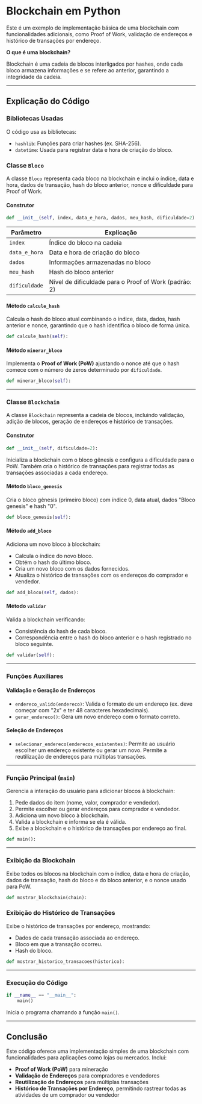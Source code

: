 # Blockchain em Python

Este é um exemplo de implementação básica de uma blockchain com funcionalidades adicionais, como Proof of Work, validação de endereços e histórico de transações por endereço.

**O que é uma blockchain?**

Blockchain é uma cadeia de blocos interligados por hashes, onde cada bloco armazena informações e se refere ao anterior, garantindo a integridade da cadeia.

---

## Explicação do Código

### Bibliotecas Usadas

O código usa as bibliotecas:

* `hashlib`: Funções para criar hashes (ex. SHA-256).
* `datetime`: Usada para registrar data e hora de criação do bloco.

### Classe `Bloco`

A classe `Bloco` representa cada bloco na blockchain e inclui o índice, data e hora, dados de transação, hash do bloco anterior, nonce e dificuldade para Proof of Work.

#### Construtor

```python
def __init__(self, index, data_e_hora, dados, meu_hash, dificuldade=2):
```

| Parâmetro      | Explicação                                                 |
|----------------|------------------------------------------------------------|
| `index`        | Índice do bloco na cadeia                                  |
| `data_e_hora`  | Data e hora de criação do bloco                            |
| `dados`        | Informações armazenadas no bloco                           |
| `meu_hash`     | Hash do bloco anterior                                     |
| `dificuldade`  | Nível de dificuldade para o Proof of Work (padrão: 2)      |

#### Método `calcule_hash`

Calcula o hash do bloco atual combinando o índice, data, dados, hash anterior e nonce, garantindo que o hash identifica o bloco de forma única.

```python
def calcule_hash(self):
```

#### Método `minerar_bloco`

Implementa o **Proof of Work (PoW)** ajustando o nonce até que o hash comece com o número de zeros determinado por `dificuldade`.

```python
def minerar_bloco(self):
```

---

### Classe `Blockchain`

A classe `Blockchain` representa a cadeia de blocos, incluindo validação, adição de blocos, geração de endereços e histórico de transações.

#### Construtor

```python
def __init__(self, dificuldade=2):
```

Inicializa a blockchain com o bloco gênesis e configura a dificuldade para o PoW. Também cria o histórico de transações para registrar todas as transações associadas a cada endereço.

#### Método `bloco_genesis`

Cria o bloco gênesis (primeiro bloco) com índice 0, data atual, dados "Bloco genesis" e hash "0".

```python
def bloco_genesis(self):
```

#### Método `add_bloco`

Adiciona um novo bloco à blockchain:

* Calcula o índice do novo bloco.
* Obtém o hash do último bloco.
* Cria um novo bloco com os dados fornecidos.
* Atualiza o histórico de transações com os endereços do comprador e vendedor.

```python
def add_bloco(self, dados):
```

#### Método `validar`

Valida a blockchain verificando:

* Consistência do hash de cada bloco.
* Correspondência entre o hash do bloco anterior e o hash registrado no bloco seguinte.

```python
def validar(self):
```

---

### Funções Auxiliares

#### Validação e Geração de Endereços

* `endereco_valido(endereco)`: Valida o formato de um endereço (ex. deve começar com "2x" e ter 48 caracteres hexadecimais).
* `gerar_endereco()`: Gera um novo endereço com o formato correto.

#### Seleção de Endereços

* `selecionar_endereco(enderecos_existentes)`: Permite ao usuário escolher um endereço existente ou gerar um novo. Permite a reutilização de endereços para múltiplas transações.

---

### Função Principal (`main`)

Gerencia a interação do usuário para adicionar blocos à blockchain:

1. Pede dados do item (nome, valor, comprador e vendedor).
2. Permite escolher ou gerar endereços para comprador e vendedor.
3. Adiciona um novo bloco à blockchain.
4. Valida a blockchain e informa se ela é válida.
5. Exibe a blockchain e o histórico de transações por endereço ao final.

```python
def main():
```

---

### Exibição da Blockchain

Exibe todos os blocos na blockchain com o índice, data e hora de criação, dados de transação, hash do bloco e do bloco anterior, e o nonce usado para PoW.

```python
def mostrar_blockchain(chain):
```

### Exibição do Histórico de Transações

Exibe o histórico de transações por endereço, mostrando:

* Dados de cada transação associada ao endereço.
* Bloco em que a transação ocorreu.
* Hash do bloco.

```python
def mostrar_historico_transacoes(historico):
```

---

### Execução do Código

```python
if __name__ == "__main__":
    main()
```

Inicia o programa chamando a função `main()`.

---

## Conclusão

Este código oferece uma implementação simples de uma blockchain com funcionalidades para aplicações como lojas ou mercados. Inclui:

- **Proof of Work (PoW)** para mineração
- **Validação de Endereços** para compradores e vendedores
- **Reutilização de Endereços** para múltiplas transações
- **Histórico de Transações por Endereço**, permitindo rastrear todas as atividades de um comprador ou vendedor